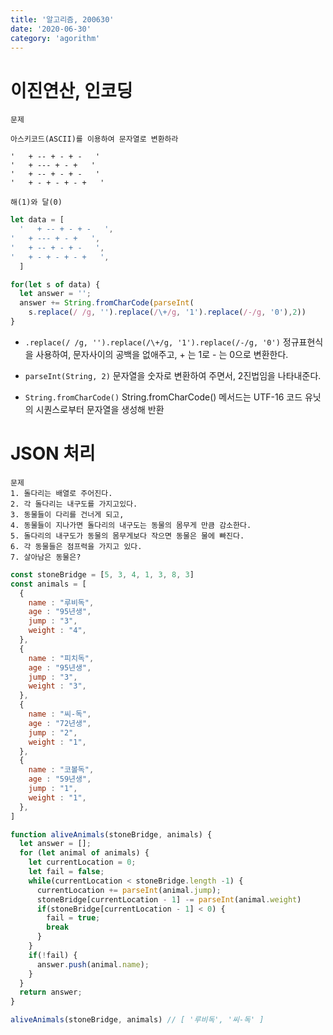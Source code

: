```yaml
---
title: '알고리즘, 200630'
date: '2020-06-30'
category: 'agorithm'
---
```


# 이진연산, 인코딩
```
문제

아스키코드(ASCII)를 이용하여 문자열로 변환하라

'   + -- + - + -   '
'   + --- + - +   '
'   + -- + - + -   '
'   + - + - + - +   '

해(1)와 달(0)
```

```js
let data = [
  '   + -- + - + -   ',
'   + --- + - +   ',
'   + -- + - + -   ',
'   + - + - + - +   ',
  ]

for(let s of data) {
  let answer = '';
  answer += String.fromCharCode(parseInt(
    s.replace(/ /g, '').replace(/\+/g, '1').replace(/-/g, '0'),2))
}
```

* `.replace(/ /g, '').replace(/\+/g, '1').replace(/-/g, '0')`
	정규표현식을 사용하여, 문자사이의 공백을 없애주고, + 는 1로 - 는 0으로 변환한다.
  
  
* `parseInt(String, 2)`
	문자열을 숫자로 변환하여 주면서, 2진법임을 나타내준다.
    
    
* `String.fromCharCode()`
String.fromCharCode() 메서드는 UTF-16 코드 유닛의 시퀀스로부터 문자열을 생성해 반환


# JSON 처리
```
문제
1. 돌다리는 배열로 주어진다.
2. 각 돌다리는 내구도를 가지고있다.
3. 동물들이 다리를 건너게 되고,
4. 동물들이 지나가면 돌다리의 내구도는 동물의 몸무게 만큼 감소한다.
5. 돌다리의 내구도가 동물의 몸무게보다 작으면 동물은 물에 빠진다.
6. 각 동물들은 점프력을 가지고 있다.
7. 살아남은 동물은?
```

```js
const stoneBridge = [5, 3, 4, 1, 3, 8, 3]
const animals = [
  {
    name : "루비독",
    age : "95년생",
    jump : "3",
    weight : "4",
  },
  {
    name : "피치독",
    age : "95년생",
    jump : "3",
    weight : "3",
  },
  {
    name : "씨-독",
    age : "72년생",
    jump : "2",
    weight : "1",
  },
  {
    name : "코볼독",
    age : "59년생",
    jump : "1",
    weight : "1",
  },
]
```

```js
function aliveAnimals(stoneBridge, animals) {
  let answer = [];
  for (let animal of animals) {
    let currentLocation = 0;
    let fail = false;
    while(currentLocation < stoneBridge.length -1) {
      currentLocation += parseInt(animal.jump);
      stoneBridge[currentLocation - 1] -= parseInt(animal.weight)
      if(stoneBridge[currentLocation - 1] < 0) {
        fail = true;
        break
      }
    }
    if(!fail) {
      answer.push(animal.name);
    }
  }
  return answer;
}

aliveAnimals(stoneBridge, animals) // [ '루비독', '씨-독' ]
```